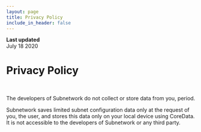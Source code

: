 ```yaml
---
layout: page
title: Privacy Policy
include_in_header: false
---
```


**Last updated**  
July 18 2020

# Privacy Policy
<br>

The developers of Subnetwork do not collect or store data from you, period.  

Subnetwork saves limited subnet configuration data only at the request of you, the user, and stores this data only on your local device using CoreData.  It is not accessible to the developers of Subnetwork or any third party.  
